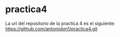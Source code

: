 # practica4
La url del repositorio de la practica 4 es el siguiente:
      https://github.com/antoniobm1/practica4.git
